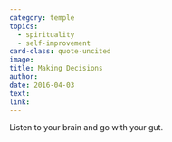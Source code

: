 ```yaml
---
category: temple
topics:
  - spirituality
  - self-improvement
card-class: quote-uncited
image:
title: Making Decisions
author:
date: 2016-04-03
text:  
link:
---
```

Listen to your brain and go with your gut.
